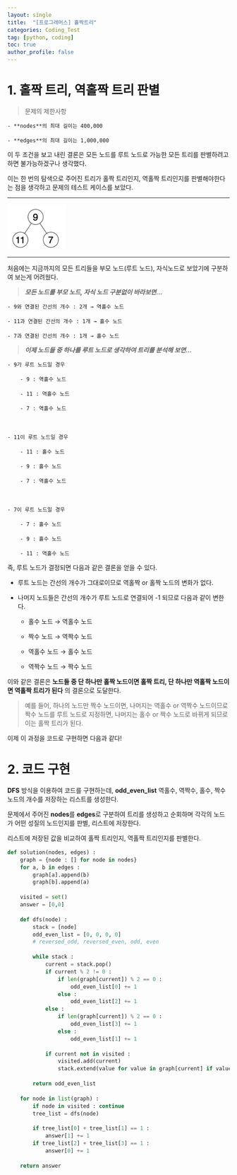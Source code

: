 ```yaml
---
layout: single
title:  "[프로그래머스] 홀짝트리"
categories: Coding_Test
tag: [python, coding]
toc: true
author_profile: false
---
```


<head>
  <style>
    table.dataframe {
      white-space: normal;
      width: 100%;
      height: 240px;
      display: block;
      overflow: auto;
      font-family: Arial, sans-serif;
      font-size: 0.9rem;
      line-height: 20px;
      text-align: center;
      border: 0px !important;
    }

    table.dataframe th {
      text-align: center;
      font-weight: bold;
      padding: 8px;
    }

    table.dataframe td {
      text-align: center;
      padding: 8px;
    }

    table.dataframe tr:hover {
      background: #b8d1f3; 
    }

    .output_prompt {
      overflow: auto;
      font-size: 0.9rem;
      line-height: 1.45;
      border-radius: 0.3rem;
      -webkit-overflow-scrolling: touch;
      padding: 0.8rem;
      margin-top: 0;
      margin-bottom: 15px;
      font: 1rem Consolas, "Liberation Mono", Menlo, Courier, monospace;
      color: $code-text-color;
      border: solid 1px $border-color;
      border-radius: 0.3rem;
      word-break: normal;
      white-space: pre;
    }

  .dataframe tbody tr th:only-of-type {
      vertical-align: middle;
  }

  .dataframe tbody tr th {
      vertical-align: top;
  }

  .dataframe thead th {
      text-align: center !important;
      padding: 8px;
  }

  .page__content p {
      margin: 0 0 0px !important;
  }

  .page__content p > strong {
    font-size: 0.8rem !important;
  }

  </style>
</head>


# 1. 홀짝 트리, 역홀짝 트리 판별


> 문제의 제한사항

    

    - **nodes**의 최대 길이는 400,000

    - **edges**의 최대 길이는 1,000,000



이 두 조건을 보고 내린 결론은 모든 노드를 루트 노드로 가능한 모든 트리를 판별하려고 하면 불가능하겠구나 생각했다.



이는 한 번의 탐색으로 주어진 트리가 홀짝 트리인지, 역홀짝 트리인지를 판별해야한다는 점을 생각하고 문제의 테스트 케이스를 보았다.



***



![image.png](https://github.com/lIllIlIIIll/Leeinformation.github.io/blob/master/_posts/image/Coding_Test/홀짝트리.PNG?raw=true)




***



처음에는 지금까지의 모든 트리들을 부모 노드(루트 노드), 자식노드로 보았기에 구분하여 보는게 어려웠다.



> ***모든 노드를 부모 노드, 자식 노드 구분없이 바라보면...***



    - 9와 연결된 간선의 개수 : 2개 → 역홀수 노드

    - 11과 연결된 간선의 개수 : 1개 → 홀수 노드

    - 7과 연결된 간선의 개수 : 1개 → 홀수 노드



> ***이제 노드들 중 하나를 루트 노드로 생각하여 트리를 분석해 보면...***



    - 9가 루트 노드일 경우

        - 9 : 역홀수 노드

        - 11 : 역홀수 노드

        - 7 : 역홀수 노드



    - 11이 루트 노드일 경우

        - 11 : 홀수 노드

        - 9 : 홀수 노드

        - 7 : 역홀수 노드



    - 7이 루트 노드일 경우

        - 7 : 홀수 노드

        - 9 : 홀수 노드

        - 11 : 역홀수 노드



즉, 루트 노드가 결정되면 다음과 같은 결론을 얻을 수 있다.



- 루트 노드는 간선의 개수가 그대로이므로 역홀짝 or 홀짝 노드의 변화가 없다.

- 나머지 노드들은 간선의 개수가 루트 노드로 연결되어 -1 되므로 다음과 같이 변한다.

    - 홀수 노드 → 역홀수 노드

    - 짝수 노드 → 역짝수 노드

    - 역홀수 노드 → 홀수 노드

    - 역짝수 노드 → 짝수 노드



이와 같은 결론은 **노드들 중 단 하나만 홀짝 노드이면 홀짝 트리, 단 하나만 역홀짝 노드이면 역홀짝 트리가 된다** 의 결론으로 도달한다.





> 예를 들어, 하나의 노드만 짝수 노드이면, 나머지는 역홀수 or 역짝수 노드이므로 짝수 노드를 루트 노드로 지정하면, 나머지는 홀수 or 짝수 노드로 바뀌게 되므로 이는 홀짝 트리가 된다.



이제 이 과정을 코드로 구현하면 다음과 같다!


# 2. 코드 구현


**DFS** 방식을 이용하여 코드를 구현하는데, **odd_even_list** 역홀수, 역짝수, 홀수, 짝수 노드의 개수를 저장하는 리스트를 생성한다.



문제에서 주어진 **nodes**를 **edges**로 구분하여 트리를 생성하고 순회하며 각각의 노드가 어떤 성질의 노드인지를 판별, 리스트에 저장한다.



리스트에 저장된 값을 비교하여 홀짝 트리인지, 역홀짝 트리인지를 판별한다.



```python
def solution(nodes, edges) :
    graph = {node : [] for node in nodes}
    for a, b in edges :
        graph[a].append(b)
        graph[b].append(a)
        
    visited = set()
    answer = [0,0]
    
    def dfs(node) :
        stack = [node]
        odd_even_list = [0, 0, 0, 0]
        # reversed_odd, reversed_even, odd, even
        
        while stack :
            current = stack.pop()
            if current % 2 != 0 :
                if len(graph[current]) % 2 == 0 :
                    odd_even_list[0] += 1
                else :
                    odd_even_list[2] += 1
            else :
                if len(graph[current]) % 2 == 0 :
                    odd_even_list[3] += 1
                else :
                    odd_even_list[1] += 1
                    
            if current not in visited :
                visited.add(current)
                stack.extend(value for value in graph[current] if value not in visited)
        
        return odd_even_list
    
    for node in list(graph) :
        if node in visited : continue
        tree_list = dfs(node)
        
        if tree_list[0] + tree_list[1] == 1 :
            answer[1] += 1
        if tree_list[2] + tree_list[3] == 1 :
            answer[0] += 1
        
    return answer
```
